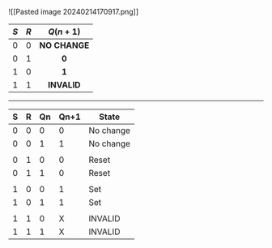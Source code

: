 ![[Pasted image 20240214170917.png]]

| $S$ | $R$ |  $Q(n + 1)$   |
|:---:|:---:|:-------------:|
|  0  |  0  | **NO CHANGE** |
|  0  |  1  |     **0**     |
|  1  |  0  |     **1**     |
|  1  |  1  |  **INVALID**  |

---

|  S  | R   | Qn  | Qn+1 | State     |
| :-: | --- | --- | ---- | --------- |
|  0  | 0   | 0   | 0    | No change |
|  0  | 0   | 1   | 1    | No change |
|     |     |     |      |           |
|  0  | 1   | 0   | 0    | Reset     |
|  0  | 1   | 1   | 0    | Reset     |
|     |     |     |      |           |
|  1  | 0   | 0   | 1    | Set       |
|  1  | 0   | 1   | 1    | Set       |
|     |     |     |      |           |
|  1  | 1   | 0   | X    | INVALID   |
|  1  | 1   | 1   | X    | INVALID   |